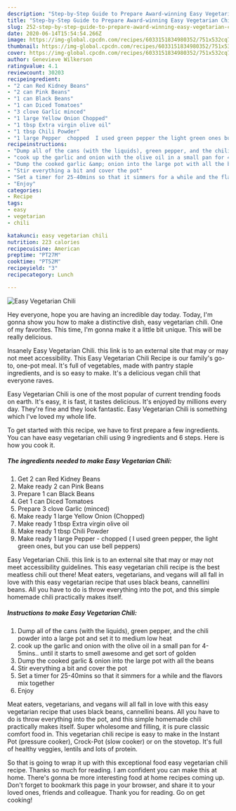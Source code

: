 ```yaml
---
description: "Step-by-Step Guide to Prepare Award-winning Easy Vegetarian Chili"
title: "Step-by-Step Guide to Prepare Award-winning Easy Vegetarian Chili"
slug: 252-step-by-step-guide-to-prepare-award-winning-easy-vegetarian-chili
date: 2020-06-14T15:54:54.266Z
image: https://img-global.cpcdn.com/recipes/6033151834980352/751x532cq70/easy-vegetarian-chili-recipe-main-photo.jpg
thumbnail: https://img-global.cpcdn.com/recipes/6033151834980352/751x532cq70/easy-vegetarian-chili-recipe-main-photo.jpg
cover: https://img-global.cpcdn.com/recipes/6033151834980352/751x532cq70/easy-vegetarian-chili-recipe-main-photo.jpg
author: Genevieve Wilkerson
ratingvalue: 4.1
reviewcount: 30203
recipeingredient:
- "2 can Red Kidney Beans"
- "2 can Pink Beans"
- "1 can Black Beans"
- "1 can Diced Tomatoes"
- "3 clove Garlic minced"
- "1 large Yellow Onion Chopped"
- "1 tbsp Extra virgin olive oil"
- "1 tbsp Chili Powder"
- "1 large Pepper  chopped  I used green pepper the light green ones but you can use bell peppers"
recipeinstructions:
- "Dump all of the cans (with the liquids), green pepper, and the chili powder into a large pot and set it to medium low heat"
- "cook up the garlic and onion with the olive oil in a small pan for 4-5mins.. until it starts to smell awesome and get sort of golden"
- "Dump the cooked garlic &amp; onion into the large pot with all the beans"
- "Stir everything a bit and cover the pot"
- "Set a timer for 25-40mins so that it simmers for a while and the flavors mix together"
- "Enjoy"
categories:
- Recipe
tags:
- easy
- vegetarian
- chili

katakunci: easy vegetarian chili 
nutrition: 223 calories
recipecuisine: American
preptime: "PT27M"
cooktime: "PT52M"
recipeyield: "3"
recipecategory: Lunch

---
```



![Easy Vegetarian Chili](https://img-global.cpcdn.com/recipes/6033151834980352/751x532cq70/easy-vegetarian-chili-recipe-main-photo.jpg)

Hey everyone, hope you are having an incredible day today. Today, I'm gonna show you how to make a distinctive dish, easy vegetarian chili. One of my favorites. This time, I'm gonna make it a little bit unique. This will be really delicious.

Insanely Easy Vegetarian Chili. this link is to an external site that may or may not meet accessibility. This Easy Vegetarian Chili Recipe is our family&#39;s go-to, one-pot meal. It&#39;s full of vegetables, made with pantry staple ingredients, and is so easy to make. It&#39;s a delicious vegan chili that everyone raves.

Easy Vegetarian Chili is one of the most popular of current trending foods on earth. It's easy, it is fast, it tastes delicious. It's enjoyed by millions every day. They're fine and they look fantastic. Easy Vegetarian Chili is something which I've loved my whole life.


To get started with this recipe, we have to first prepare a few ingredients. You can have easy vegetarian chili using 9 ingredients and 6 steps. Here is how you cook it.

<!--inarticleads1-->

##### The ingredients needed to make Easy Vegetarian Chili:

1. Get 2 can Red Kidney Beans
1. Make ready 2 can Pink Beans
1. Prepare 1 can Black Beans
1. Get 1 can Diced Tomatoes
1. Prepare 3 clove Garlic (minced)
1. Make ready 1 large Yellow Onion (Chopped)
1. Make ready 1 tbsp Extra virgin olive oil
1. Make ready 1 tbsp Chili Powder
1. Make ready 1 large Pepper - chopped ( I used green pepper, the light green ones, but you can use bell peppers)


Easy Vegetarian Chili. this link is to an external site that may or may not meet accessibility guidelines. This easy vegetarian chili recipe is the best meatless chili out there! Meat eaters, vegetarians, and vegans will all fall in love with this easy vegetarian recipe that uses black beans, cannellini beans. All you have to do is throw everything into the pot, and this simple homemade chili practically makes itself. 

<!--inarticleads2-->

##### Instructions to make Easy Vegetarian Chili:

1. Dump all of the cans (with the liquids), green pepper, and the chili powder into a large pot and set it to medium low heat
1. cook up the garlic and onion with the olive oil in a small pan for 4-5mins.. until it starts to smell awesome and get sort of golden
1. Dump the cooked garlic &amp; onion into the large pot with all the beans
1. Stir everything a bit and cover the pot
1. Set a timer for 25-40mins so that it simmers for a while and the flavors mix together
1. Enjoy


Meat eaters, vegetarians, and vegans will all fall in love with this easy vegetarian recipe that uses black beans, cannellini beans. All you have to do is throw everything into the pot, and this simple homemade chili practically makes itself. Super wholesome and filling, it is pure classic comfort food in. This vegetarian chili recipe is easy to make in the Instant Pot (pressure cooker), Crock-Pot (slow cooker) or on the stovetop. It&#39;s full of healthy veggies, lentils and lots of protein. 

So that is going to wrap it up with this exceptional food easy vegetarian chili recipe. Thanks so much for reading. I am confident you can make this at home. There's gonna be more interesting food at home recipes coming up. Don't forget to bookmark this page in your browser, and share it to your loved ones, friends and colleague. Thank you for reading. Go on get cooking!
